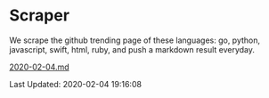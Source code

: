 # Scraper

We scrape the github trending page of these languages: go, python, javascript, swift, html, ruby, and push a markdown result everyday.

[2020-02-04.md](https://github.com/henson/Scraper/blob/master/2020-02-04.md)

Last Updated: 2020-02-04 19:16:08